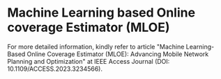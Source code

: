 # Machine Learning based Online coverage Estimator (MLOE)

For more detailed information, kindly refer to article "Machine Learning-Based Online Coverage Estimator (MLOE): Advancing Mobile Network Planning and Optimization" at IEEE Access Journal (DOI: 10.1109/ACCESS.2023.3234566).
